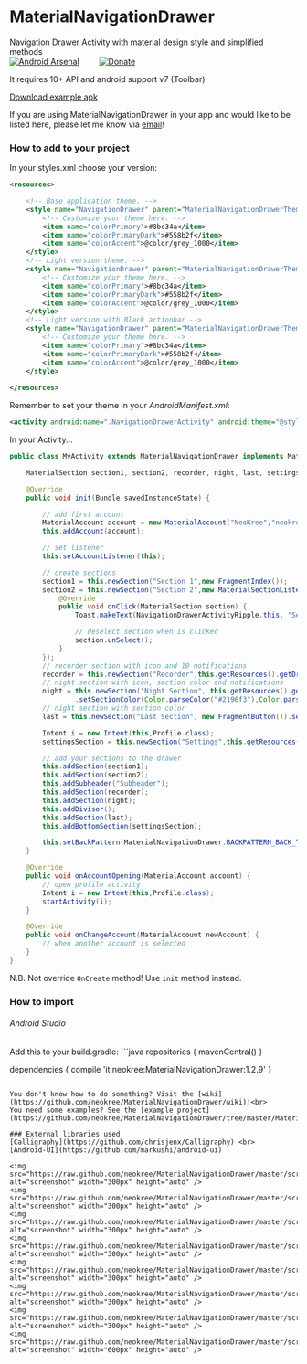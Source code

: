 MaterialNavigationDrawer
========================

Navigation Drawer Activity with material design style and simplified methods<br>
[![Android Arsenal](https://img.shields.io/badge/Android%20Arsenal-MaterialNavigationDrawer-brightgreen.svg?style=flat)](https://android-arsenal.com/details/1/1114)&ensp;&ensp;&ensp;&ensp;&ensp;[![Donate](https://www.paypalobjects.com/en_GB/i/btn/btn_donate_LG.gif)](https://www.paypal.com/cgi-bin/webscr?cmd=_s-xclick&hosted_button_id=K4GJELZKNEF68)

It requires 10+ API and android support v7 (Toolbar)<br>

[Download example apk](https://raw.github.com/neokree/MaterialNavigationDrawer/master/example.apk)<br>

If you are using MaterialNavigationDrawer in your app and would like to be listed here, please let me know via [email](mailto:neokree@gmail.com)! <br>

### How to add to your project
In your styles.xml choose your version:
```xml
<resources>

    <!-- Base application theme. -->
    <style name="NavigationDrawer" parent="MaterialNavigationDrawerTheme">
        <!-- Customize your theme here. -->
        <item name="colorPrimary">#8bc34a</item>
        <item name="colorPrimaryDark">#558b2f</item>
        <item name="colorAccent">@color/grey_1000</item>
    </style>
    <!-- Light version theme. -->
    <style name="NavigationDrawer" parent="MaterialNavigationDrawerTheme.Light">
        <!-- Customize your theme here. -->
        <item name="colorPrimary">#8bc34a</item>
        <item name="colorPrimaryDark">#558b2f</item>
        <item name="colorAccent">@color/grey_1000</item>
    </style>
    <!-- Light version with Black actionbar -->
    <style name="NavigationDrawer" parent="MaterialNavigationDrawerTheme.Light.DarkActionBar">
        <!-- Customize your theme here. -->
        <item name="colorPrimary">#8bc34a</item>
        <item name="colorPrimaryDark">#558b2f</item>
        <item name="colorAccent">@color/grey_1000</item>
    </style>
    
</resources>
```
Remember to set your theme in your _AndroidManifest.xml_:
```xml
<activity android:name=".NavigationDrawerActivity" android:theme="@style/NavigationDrawer"/>
```

In your Activity...
```java
public class MyActivity extends MaterialNavigationDrawer implements MaterialAccountListener {

    MaterialSection section1, section2, recorder, night, last, settingsSection;

    @Override
    public void init(Bundle savedInstanceState) {

        // add first account
        MaterialAccount account = new MaterialAccount("NeoKree","neokree@gmail.com",this.getResources().getDrawable(R.drawable.photo),this.getResources().getDrawable(R.drawable.bamboo));
        this.addAccount(account);

        // set listener
        this.setAccountListener(this);

        // create sections
        section1 = this.newSection("Section 1",new FragmentIndex());
        section2 = this.newSection("Section 2",new MaterialSectionListener() {
            @Override
            public void onClick(MaterialSection section) {
                Toast.makeText(NavigationDrawerActivityRipple.this, "Section 2 Clicked", Toast.LENGTH_SHORT).show();

                // deselect section when is clicked
                section.unSelect();
            }
        });
        // recorder section with icon and 10 notifications
        recorder = this.newSection("Recorder",this.getResources().getDrawable(R.drawable.ic_mic_white_24dp),new FragmentIndex()).setNotifications(10);
        // night section with icon, section color and notifications
        night = this.newSection("Night Section", this.getResources().getDrawable(R.drawable.ic_hotel_grey600_24dp), new FragmentIndex())
                .setSectionColor(Color.parseColor("#2196f3"),Color.parseColor("#1565c0")).setNotifications(150);
        // night section with section color
        last = this.newSection("Last Section", new FragmentButton()).setSectionColor(Color.parseColor("#ff9800"),Color.parseColor("#ef6c00"));

        Intent i = new Intent(this,Profile.class);
        settingsSection = this.newSection("Settings",this.getResources().getDrawable(R.drawable.ic_settings_black_24dp),i);

        // add your sections to the drawer
        this.addSection(section1);
        this.addSection(section2);
        this.addSubheader("Subheader");
        this.addSection(recorder);
        this.addSection(night);
        this.addDivisor();
        this.addSection(last);
        this.addBottomSection(settingsSection);

        this.setBackPattern(MaterialNavigationDrawer.BACKPATTERN_BACK_TO_FIRST);
    }

    @Override
    public void onAccountOpening(MaterialAccount account) {
        // open profile activity
        Intent i = new Intent(this,Profile.class);
        startActivity(i);
    }

    @Override
    public void onChangeAccount(MaterialAccount newAccount) {
        // when another account is selected
    }
}
```
N.B. Not override <code>OnCreate</code> method! Use <code>init</code> method instead.<br>

<h3>How to import </h3>
<h6>Android Studio</h6>
Add this to your build.gradle:
```java 
repositories {
    mavenCentral()
}

dependencies {
    compile 'it.neokree:MaterialNavigationDrawer:1.2.9'
}
```

You don't know how to do something? Visit the [wiki](https://github.com/neokree/MaterialNavigationDrawer/wiki)!<br>
You need some examples? See the [example project](https://github.com/neokree/MaterialNavigationDrawer/tree/master/MaterialNavigationDrawer)!

### External libraries used
[Calligraphy](https://github.com/chrisjenx/Calligraphy) <br>
[Android-UI](https://github.com/markushi/android-ui)

<img src="https://raw.github.com/neokree/MaterialNavigationDrawer/master/screen1.jpg" alt="screenshot" width="300px" height="auto" />
<img src="https://raw.github.com/neokree/MaterialNavigationDrawer/master/screen2.jpg" alt="screenshot" width="300px" height="auto" />
<img src="https://raw.github.com/neokree/MaterialNavigationDrawer/master/screen3.jpg" alt="screenshot" width="300px" height="auto" />
<img src="https://raw.github.com/neokree/MaterialNavigationDrawer/master/screen4.jpg" alt="screenshot" width="300px" height="auto" />
<img src="https://raw.github.com/neokree/MaterialNavigationDrawer/master/screen6.jpg" alt="screenshot" width="300px" height="auto" />
<img src="https://raw.github.com/neokree/MaterialNavigationDrawer/master/screen7.jpg" alt="screenshot" width="300px" height="auto" />
<img src="https://raw.github.com/neokree/MaterialNavigationDrawer/master/screen8.jpg" alt="screenshot" width="300px" height="auto" />
<img src="https://raw.github.com/neokree/MaterialNavigationDrawer/master/screen5.jpg" alt="screenshot" width="600px" height="auto" />
